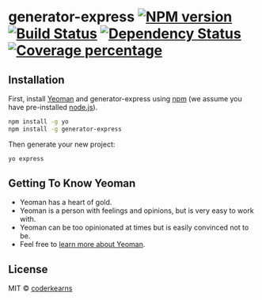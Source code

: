 # generator-express [![NPM version][npm-image]][npm-url] [![Build Status][travis-image]][travis-url] [![Dependency Status][daviddm-image]][daviddm-url] [![Coverage percentage][coveralls-image]][coveralls-url]
>

## Installation

First, install [Yeoman](http://yeoman.io) and generator-express using [npm](https://www.npmjs.com/) (we assume you have pre-installed [node.js](https://nodejs.org/)).

```bash
npm install -g yo
npm install -g generator-express
```

Then generate your new project:

```bash
yo express
```

## Getting To Know Yeoman

 * Yeoman has a heart of gold.
 * Yeoman is a person with feelings and opinions, but is very easy to work with.
 * Yeoman can be too opinionated at times but is easily convinced not to be.
 * Feel free to [learn more about Yeoman](http://yeoman.io/).

## License

MIT © [coderkearns]()


[npm-image]: https://badge.fury.io/js/generator-express.svg
[npm-url]: https://npmjs.org/package/generator-express
[travis-image]: https://travis-ci.com/coderkearns/generator-express.svg?branch=master
[travis-url]: https://travis-ci.com/coderkearns/generator-express
[daviddm-image]: https://david-dm.org/coderkearns/generator-express.svg?theme=shields.io
[daviddm-url]: https://david-dm.org/coderkearns/generator-express
[coveralls-image]: https://coveralls.io/repos/coderkearns/generator-express/badge.svg
[coveralls-url]: https://coveralls.io/r/coderkearns/generator-express
